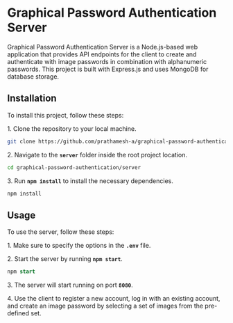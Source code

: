 # Graphical Password Authentication Server

Graphical Password Authentication Server is a Node.js-based web application that provides API endpoints for the client to create and authenticate with image passwords in combination with alphanumeric passwords. This project is built with Express.js and uses MongoDB for database storage.

## Installation
To install this project, follow these steps:

<p>1. Clone the repository to your local machine.</p>

```bash
git clone https://github.com/prathamesh-a/graphical-password-authentication.git
```

<p>2. Navigate to the <b><code>server</code></b> folder inside the root project location.</p>

```bash
cd graphical-password-authentication/server
```

<p>3. Run <b><code>npm install</code></b> to install the necessary dependencies.</p>

```bash
npm install
```

## Usage
To use the server, follow these steps:

<p>1. Make sure to specify the options in the <code><b>.env</code></b> file.</p>

<p>2. Start the server by running <b><code>npm start</code></b>.</p>

```sql
npm start
```

<p>3. The server will start running on port <code><b>8080</code></b>.</p>
<p>4. Use the client to register a new account, log in with an existing account, and create an image password by selecting a set of images from the pre-defined set.</p>
